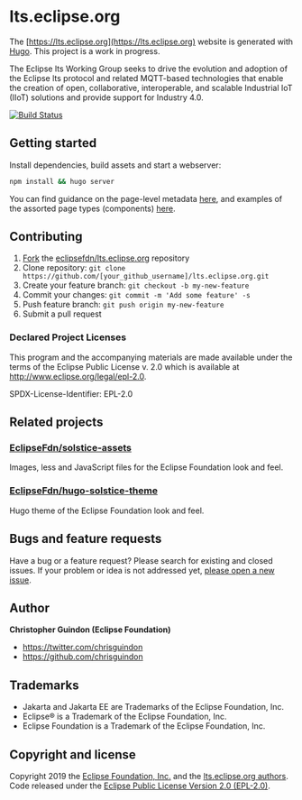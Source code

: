 # lts.eclipse.org

The [https://lts.eclipse.org](https://lts.eclipse.org) website is generated with [Hugo](https://gohugo.io/documentation/). This project is a work in progress. 

The Eclipse lts Working Group seeks to drive the evolution and adoption of the Eclipse lts protocol and related MQTT-based technologies that enable the creation of open, collaborative, interoperable, and scalable Industrial IoT (IIoT) solutions and provide support for Industry 4.0.

[![Build Status](https://travis-ci.org/eclipsefdn/lts.eclipse.org.svg?branch=master)](https://travis-ci.org/eclipsefdn/lts.eclipse.org)

## Getting started

Install dependencies, build assets and start a webserver:

```bash
npm install && hugo server
```

You can find guidance on the page-level metadata [here](https://eclipsefdn.github.io/hugo-solstice-theme/), and examples of the assorted page types (components) [here](https://eclipsefdn.github.io/hugo-solstice-theme/components/).

## Contributing

1. [Fork](https://help.github.com/articles/fork-a-repo/) the [eclipsefdn/lts.eclipse.org](https://github.com/eclipsefdn/lts.eclipse.org) repository
2. Clone repository: `git clone https://github.com/[your_github_username]/lts.eclipse.org.git`
3. Create your feature branch: `git checkout -b my-new-feature`
4. Commit your changes: `git commit -m 'Add some feature' -s`
5. Push feature branch: `git push origin my-new-feature`
6. Submit a pull request

### Declared Project Licenses

This program and the accompanying materials are made available under the terms
of the Eclipse Public License v. 2.0 which is available at
http://www.eclipse.org/legal/epl-2.0.

SPDX-License-Identifier: EPL-2.0

## Related projects

### [EclipseFdn/solstice-assets](https://github.com/EclipseFdn/solstice-assets)

Images, less and JavaScript files for the Eclipse Foundation look and feel.

### [EclipseFdn/hugo-solstice-theme](https://github.com/EclipseFdn/hugo-solstice-theme)

Hugo theme of the Eclipse Foundation look and feel. 

## Bugs and feature requests

Have a bug or a feature request? Please search for existing and closed issues. If your problem or idea is not addressed yet, [please open a new issue](https://github.com/eclipsefdn/lts.eclipse.org/issues/new).

## Author

**Christopher Guindon (Eclipse Foundation)**

- <https://twitter.com/chrisguindon>
- <https://github.com/chrisguindon>

## Trademarks

* Jakarta and Jakarta EE are Trademarks of the Eclipse Foundation, Inc.
* Eclipse® is a Trademark of the Eclipse Foundation, Inc.
* Eclipse Foundation is a Trademark of the Eclipse Foundation, Inc.

## Copyright and license

Copyright 2019 the [Eclipse Foundation, Inc.](https://www.eclipse.org) and the [lts.eclipse.org authors](https://github.com/eclipsefdn/lts.eclipse.org/graphs/contributors). Code released under the [Eclipse Public License Version 2.0 (EPL-2.0)](https://github.com/eclipsefdn/lts.eclipse.org/blob/src/LICENSE).
